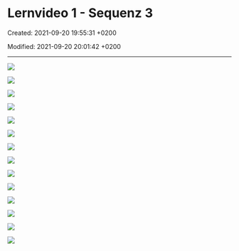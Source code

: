 # Lernvideo 1 - Sequenz 3

Created: 2021-09-20 19:55:31 +0200

Modified: 2021-09-20 20:01:42 +0200

---

![](../../../media/S1_02_PRMA_Projektmanagement-Grundlagen-Lernvideo-1---Sequenz-3-image1.png)



![](../../../media/S1_02_PRMA_Projektmanagement-Grundlagen-Lernvideo-1---Sequenz-3-image2.png)



![](../../../media/S1_02_PRMA_Projektmanagement-Grundlagen-Lernvideo-1---Sequenz-3-image3.png)



![](../../../media/S1_02_PRMA_Projektmanagement-Grundlagen-Lernvideo-1---Sequenz-3-image4.png)



![](../../../media/S1_02_PRMA_Projektmanagement-Grundlagen-Lernvideo-1---Sequenz-3-image5.png)



![](../../../media/S1_02_PRMA_Projektmanagement-Grundlagen-Lernvideo-1---Sequenz-3-image6.png)



![](../../../media/S1_02_PRMA_Projektmanagement-Grundlagen-Lernvideo-1---Sequenz-3-image7.png)



![](../../../media/S1_02_PRMA_Projektmanagement-Grundlagen-Lernvideo-1---Sequenz-3-image8.png)



![](../../../media/S1_02_PRMA_Projektmanagement-Grundlagen-Lernvideo-1---Sequenz-3-image9.png)



![](../../../media/S1_02_PRMA_Projektmanagement-Grundlagen-Lernvideo-1---Sequenz-3-image10.png)



![](../../../media/S1_02_PRMA_Projektmanagement-Grundlagen-Lernvideo-1---Sequenz-3-image11.png)



![](../../../media/S1_02_PRMA_Projektmanagement-Grundlagen-Lernvideo-1---Sequenz-3-image12.png)



![](../../../media/S1_02_PRMA_Projektmanagement-Grundlagen-Lernvideo-1---Sequenz-3-image13.png)



![](../../../media/S1_02_PRMA_Projektmanagement-Grundlagen-Lernvideo-1---Sequenz-3-image1.png)













